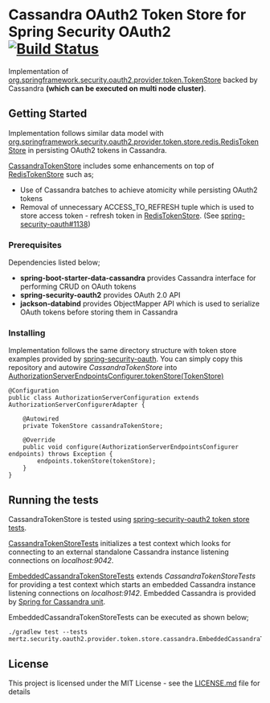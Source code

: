 # Cassandra OAuth2 Token Store for Spring Security OAuth2 [![Build Status](https://travis-ci.org/Mert-Z/spring-oauth2-cassandra-token-store.svg?branch=master)](https://travis-ci.org/Mert-Z/spring-oauth2-cassandra-token-store)

Implementation of [org.springframework.security.oauth2.provider.token.TokenStore](https://github.com/spring-projects/spring-security-oauth/blob/master/spring-security-oauth2/src/main/java/org/springframework/security/oauth2/provider/token/TokenStore.java) backed by Cassandra **(which can be executed on multi node cluster)**.

## Getting Started

Implementation follows similar data model with [org.springframework.security.oauth2.provider.token.store.redis.RedisTokenStore](https://github.com/spring-projects/spring-security-oauth/blob/master/spring-security-oauth2/src/main/java/org/springframework/security/oauth2/provider/token/store/redis/RedisTokenStore.java) in persisting OAuth2 tokens in Cassandra.

[CassandraTokenStore](https://github.com/Mert-Z/spring-oauth2-cassandra-token-store/blob/master/src/main/java/mertz/security/oauth2/provider/token/store/cassandra/CassandraTokenStore.java) includes some enhancements on top of [RedisTokenStore](https://github.com/spring-projects/spring-security-oauth/blob/master/spring-security-oauth2/src/main/java/org/springframework/security/oauth2/provider/token/store/redis/RedisTokenStore.java) such as;
* Use of Cassandra batches to achieve atomicity while persisting OAuth2 tokens
* Removal of unnecessary ACCESS_TO_REFRESH tuple which is used to store access token - refresh token in [RedisTokenStore](https://github.com/spring-projects/spring-security-oauth/blob/master/spring-security-oauth2/src/main/java/org/springframework/security/oauth2/provider/token/store/redis/RedisTokenStore.java). (See [spring-security-oauth#1138](https://github.com/spring-projects/spring-security-oauth/issues/1138))

### Prerequisites
Dependencies listed below;
* **spring-boot-starter-data-cassandra** provides Cassandra interface for performing CRUD on OAuth tokens
* **spring-security-oauth2** provides OAuth 2.0 API
* **jackson-databind** provides ObjectMapper API which is used to serialize OAuth tokens before storing them in Cassandra

### Installing
Implementation follows the same directory structure with token store examples provided by [spring-security-oauth](https://github.com/spring-projects/spring-security-oauth/tree/master/spring-security-oauth2/src/main/java/org/springframework/security/oauth2/provider/token/store). You can simply copy this repository and autowire *CassandraTokenStore* into [AuthorizationServerEndpointsConfigurer.tokenStore(TokenStore)](https://docs.spring.io/spring-security/oauth/apidocs/org/springframework/security/oauth2/config/annotation/web/configurers/AuthorizationServerEndpointsConfigurer.html)
```
@Configuration
public class AuthorizationServerConfiguration extends AuthorizationServerConfigurerAdapter {

    @Autowired
    private TokenStore cassandraTokenStore;

    @Override
    public void configure(AuthorizationServerEndpointsConfigurer endpoints) throws Exception {
        endpoints.tokenStore(tokenStore);
    }
}
```

## Running the tests
CassandraTokenStore is tested using [spring-security-oauth2 token store tests](https://github.com/spring-projects/spring-security-oauth/blob/master/spring-security-oauth2/src/test/java/org/springframework/security/oauth2/provider/token/store/TokenStoreBaseTests.java).

[CassandraTokenStoreTests](https://github.com/Mert-Z/spring-oauth2-cassandra-token-store/blob/master/src/test/java/mertz/security/oauth2/provider/token/store/cassandra/CassandraTokenStoreTests.java) initializes a test context which looks for connecting to an external standalone Cassandra instance listening connections on *localhost:9042*.

[EmbeddedCassandraTokenStoreTests](https://github.com/Mert-Z/spring-oauth2-cassandra-token-store/blob/master/src/test/java/mertz/security/oauth2/provider/token/store/cassandra/EmbeddedCassandraTokenStoreTests.java) extends *CassandraTokenStoreTests* for providing a test context which starts an embedded Cassandra instance listening connections on *localhost:9142*. Embedded Cassandra is provided by [Spring for Cassandra unit](https://github.com/jsevellec/cassandra-unit/wiki/Spring-for-Cassandra-unit).

EmbeddedCassandraTokenStoreTests can be executed as shown below;
```
./gradlew test --tests mertz.security.oauth2.provider.token.store.cassandra.EmbeddedCassandraTokenStoreTests
```

## License

This project is licensed under the MIT License - see the [LICENSE.md](LICENSE.md) file for details

